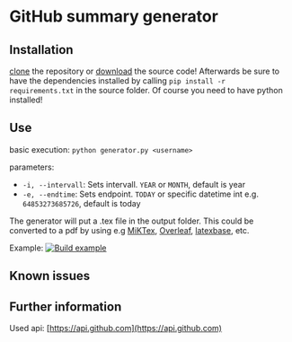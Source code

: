 # GitHub summary generator

## Installation

[clone](git@github.com:tim0-12432/github-summary.git) the repository or [download](https://github.com/tim0-12432/github-summary/archive/refs/heads/master.zip) the source code!
Afterwards be sure to have the dependencies installed by calling `pip install -r requirements.txt` in the source folder.
Of course you need to have python installed!

## Use

basic execution: `python generator.py <username>`

parameters:
- `-i, --intervall`: Sets intervall. `YEAR` or `MONTH`, default is year
- `-e, --endtime`: Sets endpoint. `TODAY` or specific datetime int e.g. `64853273685726`, default is today

The generator will put a .tex file in the output folder.
This could be converted to a pdf by using e.g [MiKTex](https://miktex.org/), [Overleaf](https://de.overleaf.com/), [latexbase](https://latexbase.com/), etc.

Example: [![Build example](https://github.com/tim0-12432/github-summary/actions/workflows/build-pdf.yml/badge.svg?event=workflow_dispatch)](https://github.com/tim0-12432/github-summary/actions/workflows/build-pdf.yml)

## Known issues


## Further information

Used api: [https://api.github.com](https://api.github.com)